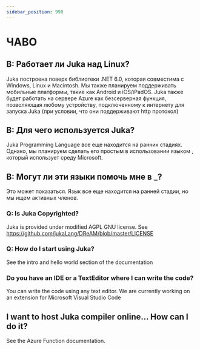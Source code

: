 ```yaml
---
sidebar_position: 998
---
```


# ЧАВО

## В: Работает ли Juka над Linux?

Juka построена поверх библиотеки .NET 6.0, которая совместима с Windows, Linux и Macintosh. Мы также планируем поддерживать мобильные платформы, такие как Android и iOS/iPadOS. Juka также будет работать на сервере Azure как безсерверная функция, позволяющая любому устройству, подключенному к интернету для запуска Juka (при условии, что они поддерживают http протокол)

## В: Для чего используется Juka?

Juka Programming Language все еще находится на ранних стадиях. Однако, мы планируем сделать его простым в использовании языком , который использует среду Microsoft.

## В: Могут ли эти языки помочь мне в _?

Это может показаться. Язык все еще находится на ранней стадии, но мы ищем активных членов.


### Q: Is Juka Copyrighted?
Juka is provided under modified AGPL GNU license. See https://github.com/jukaLang/DReAM/blob/master/LICENSE

### Q: How do I start using Juka?
See the intro and hello world section of the documentation

### Do you have an IDE or a TextEditor where I can write the code?
You can write the code using any text editor. We are currently working on an extension for Microsoft Visual Studio Code

## I want to host Juka compiler online... How can I do it?
See the Azure Function documentation.